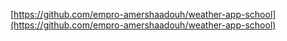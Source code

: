 [https://github.com/empro-amershaadouh/weather-app-school](https://github.com/empro-amershaadouh/weather-app-school)
